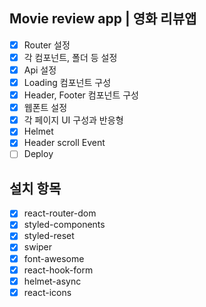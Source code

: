 ## Movie review app | 영화 리뷰앱

- [x] Router 설정
- [x] 각 컴포넌트, 폴더 등 설정
- [x] Api 설정
- [x] Loading 컴포넌트 구성
- [x] Header, Footer 컴포넌트 구성
- [x] 웹폰트 설정
- [x] 각 페이지 UI 구성과 반응형
- [x] Helmet
- [x] Header scroll Event
- [ ] Deploy

## 설치 항목

- [x] react-router-dom
- [x] styled-components
- [x] styled-reset
- [x] swiper
- [x] font-awesome
- [x] react-hook-form
- [x] helmet-async
- [x] react-icons

<!-- 1.map
2.api
8.fetch
5.useQuery
7.axios
3.useParams
6.Swiper
9.globalStyled
4.helmet
-->

